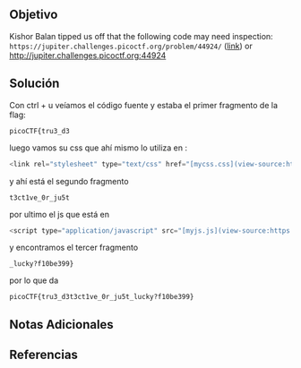## Objetivo
Kishor Balan tipped us off that the following code may need inspection: `https://jupiter.challenges.picoctf.org/problem/44924/` ([link](https://jupiter.challenges.picoctf.org/problem/44924/)) or http://jupiter.challenges.picoctf.org:44924

## Solución
Con ctrl + u veíamos el código fuente y estaba el primer fragmento de la flag:
```text
picoCTF{tru3_d3
```

luego vamos su css que ahí mismo lo utiliza en :
```javascript
<link rel="stylesheet" type="text/css" href="[mycss.css](view-source:https://jupiter.challenges.picoctf.org/problem/44924/mycss.css)">
```

y ahí está el segundo fragmento
```text
t3ct1ve_0r_ju5t
```
por ultimo el js que está en 
```javascript
<script type="application/javascript" src="[myjs.js](view-source:https://jupiter.challenges.picoctf.org/problem/44924/myjs.js)"></script>
```
y  encontramos el tercer fragmento

```text
_lucky?f10be399}
```
por lo que da
```text
picoCTF{tru3_d3t3ct1ve_0r_ju5t_lucky?f10be399}
```


## Notas Adicionales


## Referencias
